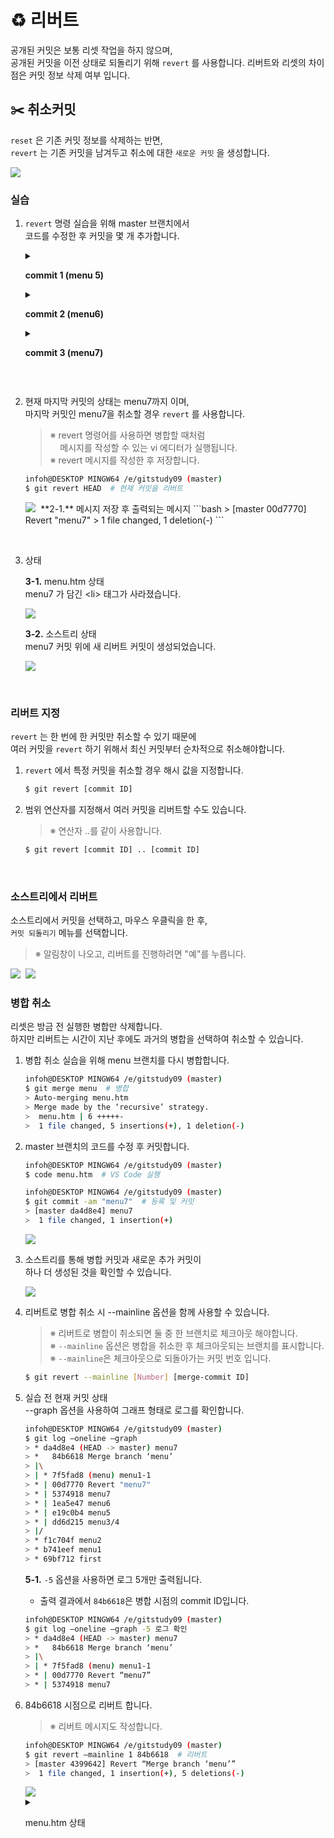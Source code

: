 # **:recycle: 리버트**
공개된 커밋은 보통 리셋 작업을 하지 않으며,<br>
공개된 커밋을 이전 상태로 되돌리기 위해 `revert` 를 사용합니다.
리버트와 리셋의 차이점은 커밋 정보 삭제 여부 입니다.

## **:scissors: 취소커밋**
`reset` 은 기존 커밋 정보를 삭제하는 반면,<br>
`revert` 는 기존 커밋을 남겨두고 취소에 대한 `새로운 커밋` 을 생성합니다.

<kbd>
<img src="https://user-images.githubusercontent.com/45596014/202175520-31d2b8de-f6ba-40da-9a1d-ae9d95d40377.jpg">
</kbd>

### **실습**
1. `revert` 명령 실습을 위해 master 브랜치에서<br>
    코드를 수정한 후 커밋을 몇 개 추가합니다.
    <!-------------------------------------------------------->
    <details>
    <summary>

    **commit 1 (menu 5)**<br>

    </summary>
    <kbd>
    <img src="https://user-images.githubusercontent.com/45596014/202175340-0e9fc626-0624-457f-a455-28deca65d759.jpg">
    </kbd>

    ```bash
    infoh@DESKTOP MINGW64 /e/gitstudy09 (master)
    $ git commit -am "menu5" menu5 등록 및 커밋
    > [master e19c0b4] menu5
    >  1 file changed, 1 insertion(+)
    ```
    </details>
    <!---------------------------------------------------------->
    <details>
    <summary>

    **commit 2 (menu6)**

    </summary>
    <kbd>
    <img src="https://user-images.githubusercontent.com/45596014/202176487-854d183a-2ac5-4717-ad4f-43a31621a20b.jpg">
    </kbd>
    ```bash
    infoh@DESKTOP MINGW64 /e/gitstudy09 (master)
    $ git commit -am "menu6" menu6 등록 및 커밋
    > [master 1ea5e47] menu6
    >  1 file changed, 1 insertion(+)
    ```

    </details>

    <!---------------------------------------------------------->
    <details>
    <summary>

    **commit 3 (menu7)**

    </summary>
    <kbd>
    <img src="https://user-images.githubusercontent.com/45596014/202178341-33c24dad-0e3a-447f-a5cd-fd612ff5fb2f.jpg">
    </kbd>
    ```bash
    infoh@DESKTOP MINGW64 /e/gitstudy09 (master)
    $ git commit -am "menu7" menu7 등록 및 커밋
    > [master 5374918] menu7
    >  1 file changed, 1 insertion(+)
    ```

    </details>

<br>

2. 현재 마지막 커밋의 상태는 menu7까지 이며,<br>
    마지막 커밋인 menu7을 취소할 경우 `revert` 를 사용합니다.
    > ※ revert 명령어를 사용하면 병합할 때처럼<br>
    > &nbsp;&nbsp;&nbsp;&nbsp;메시지를 작성할 수 있는 vi 에디터가 실행됩니다.<br>
    > ※ revert 메시지를 작성한 후 저장합니다.


    ```bash
    infoh@DESKTOP MINGW64 /e/gitstudy09 (master)
    $ git revert HEAD  # 현재 커밋을 리버트
    ```

    <kbd>
    <img src="https://user-images.githubusercontent.com/45596014/202322930-83e96938-4fef-46fb-a29a-c7eb864d3ad2.png">
    </kbd>
    **2-1.** 메시지 저장 후 출력되는 메시지
    ```bash
    > [master 00d7770] Revert "menu7"
    >  1 file changed, 1 deletion(-)
    ```

<br>

3. 상태<br>
    

    **3-1.** menu.htm 상태<br>
    menu7 가 담긴 \<li> 태그가 사라졌습니다.

    <kbd>
    <img src="https://user-images.githubusercontent.com/45596014/202325173-cac69c22-6495-4369-bc8b-d2f0bcb550d1.png">
    </kbd>

    **3-2.** 소스트리 상태<br>
    menu7 커밋 위에 새 리버트 커밋이 생성되었습니다.

    <kbd>
    <img src="https://user-images.githubusercontent.com/45596014/202325673-c9467103-fd1a-41a3-b42f-275410cc12e6.jpeg">
    </kbd>

<br>

### **리버트 지정**
`revert` 는 한 번에 한 커밋만 취소할 수 있기 때문에<br>
여러 커밋을 `revert` 하기 위해서 최신 커밋부터 순차적으로 취소해야합니다.

1. `revert` 에서 특정 커밋을 취소할 경우 해시 값을 지정합니다.
    ```bash
    $ git revert [commit ID]
    ```

2. 범위 연산자를 지정해서 여러 커밋을 리버트할 수도 있습니다.
    > ※ 연산자 ..를 같이 사용합니다.
    ```bash
    $ git revert [commit ID] .. [commit ID]
    ```

<br>

### **소스트리에서 리버트**
소스트리에서 커밋을 선택하고, 마우스 우클릭을 한 후,<br>
`커밋 되돌리기` 메뉴를 선택합니다.
> ※ 알림창이 나오고, 리버트를 진행하려면 "예"를 누릅니다.

<kbd>
<img src="https://user-images.githubusercontent.com/45596014/202330424-aa2db6cb-6585-457c-9eac-1fe8b081c30c.jpeg">
</kbd>
<kbd>
<img src="https://user-images.githubusercontent.com/45596014/202330899-877c5a17-de7d-47cf-a2d8-9e92b632fbc3.jpeg">
</kbd>

<br>

### **병합 취소**
리셋은 방금 전 실행한 병합만 삭제합니다.<br>
하지만 리버트는 시간이 지난 후에도 과거의 병합을 선택하여 취소할 수 있습니다.

1. 병합 취소 실습을 위해 menu 브랜치를 다시 병합합니다.
    ```bash
    infoh@DESKTOP MINGW64 /e/gitstudy09 (master)
    $ git merge menu  # 병합
    > Auto-merging menu.htm
    > Merge made by the ‘recursive’ strategy.
    >  menu.htm | 6 +++++-
    >  1 file changed, 5 insertions(+), 1 deletion(-)
    ```
2. master 브랜치의 코드를 수정 후 커밋합니다.
    ```bash
    infoh@DESKTOP MINGW64 /e/gitstudy09 (master)
    $ code menu.htm  # VS Code 실행

    infoh@DESKTOP MINGW64 /e/gitstudy09 (master)
    $ git commit -am "menu7"  # 등록 및 커밋
    > [master da4d8e4] menu7
    >  1 file changed, 1 insertion(+)
    ```
    
    <kbd>
    <img src="https://user-images.githubusercontent.com/45596014/202333839-00ec50f7-4799-4a3f-ade3-bcc12fb2db8e.jpg">
    </kbd>

3. 소스트리를 통해 병합 커밋과 새로운 추가 커밋이<br>
하나 더 생성된 것을 확인할 수 있습니다.

    <kbd>
    <img src="https://user-images.githubusercontent.com/45596014/202335734-fd726f19-b446-427d-91fe-2c3ea167da1a.jpeg">
    </kbd>

4. 리버트로 병합 취소 시 --mainline 옵션을 함께 사용할 수 있습니다.
    > ※ 리버트로 병합이 취소되면 둘 중 한 브랜치로 체크아웃 해야합니다.<br>
    > ※ `--mainline` 옵션은 병합을 취소한 후 체크아웃되는 브랜치를 표시합니다.<br>
    > ※ `--mainline`은 체크아웃으로 되돌아가는 커밋 번호 입니다.

    ```bash
    $ git revert --mainline [Number] [merge-commit ID]
    ```

5. 실습 전 현재 커밋 상태<br>
    --graph 옵션을 사용하여 그래프 형태로 로그를 확인합니다.

    ```bash
    infoh@DESKTOP MINGW64 /e/gitstudy09 (master)
    $ git log –oneline –graph
    > * da4d8e4 (HEAD -> master) menu7
    > *   84b6618 Merge branch ‘menu’
    > |\
    > | * 7f5fad8 (menu) menu1-1
    > * | 00d7770 Revert "menu7"
    > * | 5374918 menu7
    > * | 1ea5e47 menu6
    > * | e19c0b4 menu5
    > * | dd6d215 menu3/4
    > |/
    > * f1c704f menu2
    > * b741eef menu1
    > * 69bf712 first
    ```

    **5-1.** `-5` 옵션을 사용하면 로그 5개만 출력됩니다.<br>
    - 출력 결과에서 `84b6618`은 병합 시점의 commit ID입니다.<br>
    
    ```bash
    infoh@DESKTOP MINGW64 /e/gitstudy09 (master)
    $ git log –oneline –graph -5 로그 확인
    > * da4d8e4 (HEAD -> master) menu7
    > *   84b6618 Merge branch ‘menu’
    > |\
    > | * 7f5fad8 (menu) menu1-1
    > * | 00d7770 Revert “menu7”
    > * | 5374918 menu7
    ```

6. 84b6618 시점으로 리버트 합니다.
    > ※ 리버트 메시지도 작성합니다.

    ```bash
    infoh@DESKTOP MINGW64 /e/gitstudy09 (master)
    $ git revert –mainline 1 84b6618  # 리버트
    > [master 4399642] Revert “Merge branch ‘menu’”
    >  1 file changed, 1 insertion(+), 5 deletions(-)
    ```
    
    <kbd>
    <img src="https://user-images.githubusercontent.com/45596014/202355470-f71ee208-d49d-4f38-91a1-92240ac70e04.jpeg">
    </kbd>
    <details>
    <summary>

    menu.htm 상태

    </summary>

    리베이스된 병합은 리버트하기가 어렵습니다.<br>
    그 이유는 리베이스로 병합된 공통 조상 커밋을 찾기 어렵기 때문입니다.

    <kbd>
    <img src="https://user-images.githubusercontent.com/45596014/202355827-156b93f0-a0c7-49aa-bae2-cd2d841604fd.png">
    </kbd>

    </details>
